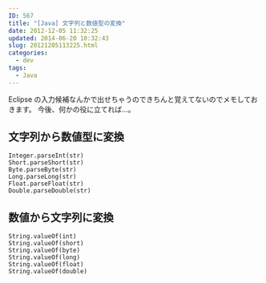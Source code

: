 ```yaml
---
ID: 567
title: "[Java] 文字列と数値型の変換"
date: 2012-12-05 11:32:25
updated: 2014-06-20 10:32:43
slug: 20121205113225.html
categories:
  - dev
tags:
  - Java
---
```


Eclipse の入力候補なんかで出せちゃうのできちんと覚えてないのでメモしておきます。
今後、何かの役に立てれば…。

<!--more-->
<h2>文字列から数値型に変換</h2>

```
Integer.parseInt(str)
Short.parseShort(str)
Byte.parseByte(str)
Long.parseLong(str)
Float.parseFloat(str)
Double.parseDouble(str)
```

<h2>数値から文字列に変換</h2>

```
String.valueOf(int)
String.valueOf(short)
String.valueOf(byte)
String.valueOf(long)
String.valueOf(float)
String.valueOf(double)
```
